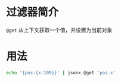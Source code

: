 过滤器简介
======= 

`@get` 从上下文获取一个值，并设置为当前对象
 

用法
=======

```bash
echo '{pos:{x:100}}' | jsonx @get 'pos.x'
```

